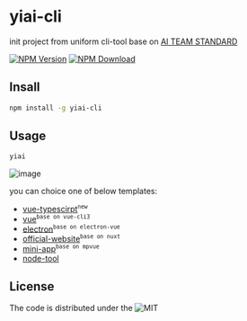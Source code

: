 # yiai-cli

init project from uniform cli-tool base on [AI TEAM STANDARD](https://lq782655835.github.io/blogs/team-standard/0.standard-ai-summary.html)

[![NPM Version][npm-img]][npm-url]
[![NPM Download][download-img]][download-url]

[npm-img]: http://img.shields.io/npm/v/yiai-cli.svg?style=flat-square
[npm-url]: http://npmjs.org/package/yiai-cli
[david-img]: https://img.shields.io/github/repo-size/lq782655835/yiai-cli.svg
[david-url]: https://npmjs.org/package/yiai-cli
[download-img]: https://img.shields.io/npm/dm/yiai-cli.svg?style=flat-square
[download-url]: https://npmjs.org/package/yiai-cli

## Insall

``` bash
npm install -g yiai-cli
```

## Usage

``` bash
yiai
```

![image](https://user-images.githubusercontent.com/6310131/56708337-ddee4200-674e-11e9-81cc-f051d064ddbd.png)

you can choice one of below templates:
* [vue-typescirpt](https://github.com/lq782655835/standard-vue-typescript-project)<sup>`new`</sup>
* [vue](https://github.com/lq782655835/standard-vue-project)<sup>`base on vue-cli3`</sup>
* [electron](https://github.com/lq782655835/electron-vue-template.git)<sup>`base on electron-vue`</sup>
* [official-website](https://github.com/lq782655835/official-website-project)<sup>`base on nuxt`</sup>
* [mini-app](https://github.com/lq782655835/mpvue-project)<sup>`base on mpvue`</sup>
* [node-tool](https://github.com/lq782655835/json2ts)
## License

The code is distributed under the ![MIT](https://badgen.net/badge/license/MIT/blue)
